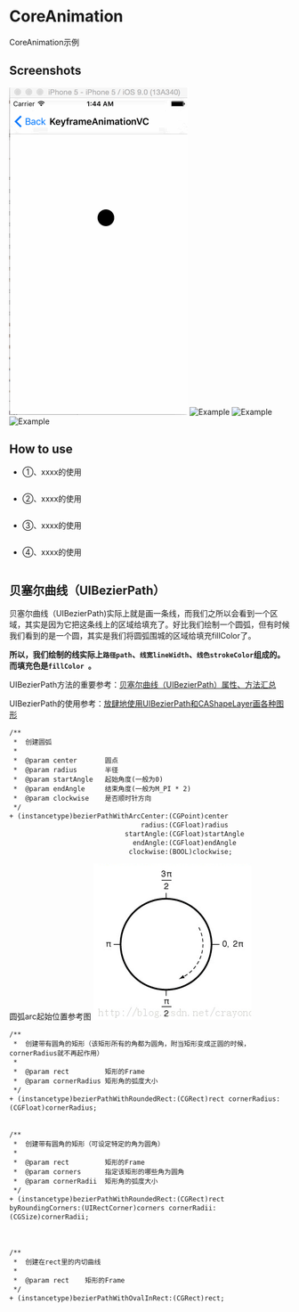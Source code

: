 # CoreAnimation
CoreAnimation示例

## Screenshots
![Example](./Screenshots/Demo1.gif "鼠标悬浮图片上时候的文字")
![Example](./Screenshots/Demo2.gif "鼠标悬浮图片上时候的文字")
![Example](./Screenshots/Demo1.png "鼠标悬浮图片上时候的文字")
![Example](./Screenshots/Demo2.png "鼠标悬浮图片上时候的文字")

## How to use
- ①、xxxx的使用

```

```


- ②、xxxx的使用

```

```

- ③、xxxx的使用

```

```

- ④、xxxx的使用

```

```


## 贝塞尔曲线（UIBezierPath）
贝塞尔曲线（UIBezierPath)实际上就是画一条线，而我们之所以会看到一个区域，其实是因为它把这条线上的区域给填充了。好比我们绘制一个圆弧，但有时候我们看到的是一个圆，其实是我们将圆弧围城的区域给填充fillColor了。

**所以，我们绘制的线实际上`路径path`、`线宽lineWidth`、`线色strokeColor`组成的。而填充色是`fillColor `。**


UIBezierPath方法的重要参考：[贝塞尔曲线（UIBezierPath）属性、方法汇总](http://www.cnblogs.com/zhangying-domy/archive/2016/07/04/5640745.html)

UIBezierPath的使用参考：[放肆地使用UIBezierPath和CAShapeLayer画各种图形](http://www.cocoachina.com/ios/20160214/15251.html)
```
/**
 *  创建圆弧
 *
 *  @param center       圆点
 *  @param radius       半径
 *  @param startAngle   起始角度(一般为0)
 *  @param endAngle     结束角度(一般为M_PI * 2)
 *  @param clockwise    是否顺时针方向
 */
+ (instancetype)bezierPathWithArcCenter:(CGPoint)center
                                 radius:(CGFloat)radius
                             startAngle:(CGFloat)startAngle
                               endAngle:(CGFloat)endAngle
                              clockwise:(BOOL)clockwise;
```
圆弧arc起始位置参考图
![圆弧arc起始位置参考图](./Screenshots/圆弧arc起始位置参考图.png)

```
/**
 *  创建带有圆角的矩形（该矩形所有的角都为圆角，附当矩形变成正圆的时候，cornerRadius就不再起作用）
 *
 *  @param rect         矩形的Frame
 *  @param cornerRadius 矩形角的弧度大小
 */
+ (instancetype)bezierPathWithRoundedRect:(CGRect)rect cornerRadius:(CGFloat)cornerRadius;


/**
 *  创建带有圆角的矩形（可设定特定的角为圆角）
 *
 *  @param rect         矩形的Frame
 *  @param corners      指定该矩形的哪些角为圆角
 *  @param cornerRadii  矩形角的弧度大小
 */
+ (instancetype)bezierPathWithRoundedRect:(CGRect)rect byRoundingCorners:(UIRectCorner)corners cornerRadii:(CGSize)cornerRadii;



/**
 *  创建在rect里的内切曲线
 *
 *  @param rect    矩形的Frame
 */
+ (instancetype)bezierPathWithOvalInRect:(CGRect)rect;
```

